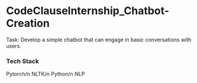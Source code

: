 # CodeClauseInternship_Chatbot-Creation
Task: Develop a simple chatbot that can engage in basic conversations with users.

### Tech Stack
Pytorch/n
NLTK/n
Python/n
NLP
